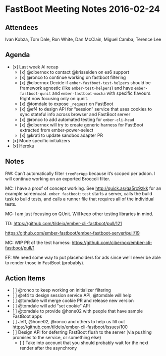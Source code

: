 FastBoot Meeting Notes 2016-02-24
=================================

Attendees
---------

Ivan Kobza, Tom Dale, Ron White, Dan McClain, Miguel Camba, Terence Lee

Agenda
------

-   \[x\] Last week AI recap
    -   \[x\] <span class="citation" data-cites="cibernox">@cibernox</span> to contact <span class="citation" data-cites="krisselden">@krisselden</span> on es6 support
    -   \[x\] <span class="citation" data-cites="ronco">@ronco</span> to continue working on fastboot filtering
    -   \[x\] <span class="citation" data-cites="cibernox">@cibernox</span> Decide if `ember-fastboot-test-helpers` should be framework agnostic (like `ember-test-helpers`) and have `ember-fastboot-qunit` and `ember-fastboot-mocha` with specific flavours. Right now focusing only on qunit.
    -   \[x\] <span class="citation" data-cites="tomdale">@tomdale</span> to expose `_request` on FastBoot
    -   \[x\] <span class="citation" data-cites="ef4">@ef4</span> to design API for “session” service that uses cookies to sync stateful info across browser and FastBoot server
    -   \[x\] <span class="citation" data-cites="ronco">@ronco</span> to add automated testing for `ember-cli-head`
    -   \[x\] <span class="citation" data-cites="cibernox">@cibernox</span> will try to create generic harness for FastBoot extracted from ember-power-select
    -   \[x\] <span class="citation" data-cites="krati">@krati</span> to update sandbox adapter PR
-   \[x\] Mode specific initializers
-   \[x\] Heroku

Notes
-----

RW: Can’t automatically filter `treeForApp` because it’s scoped per addon. I will continue working on an exported Broccoli filter.

MC: I have a proof of concept working. See http://quick.as/qa5rc9zkk for an example screencast. `ember fastboot:test` starts a server, calls the build task to build tests, and calls a runner file that requires all of the individual tests.

MC: I am just focusing on QUnit. Will keep other testing libraries in mind.

TD: https://github.com/tildeio/ember-cli-fastboot/pull/121

https://github.com/ember-fastboot/ember-fastboot-server/pull/19

MC: WIP PR of the test harness: https://github.com/cibernox/ember-cli-fastboot/pull/1

EF: We need some way to put placeholders for ads since we’ll never be able to render those in FastBoot (probably).

Action Items
------------

-   \[ \] <span class="citation" data-cites="ronco">@ronco</span> to keep working on initializer filtering
-   \[ \] <span class="citation" data-cites="ef4">@ef4</span> to design session service API, <span class="citation" data-cites="tomdale">@tomdale</span> will help
-   \[ \] <span class="citation" data-cites="tomdale">@tomdale</span> will merge cookie PR and release new version
-   \[ \] <span class="citation" data-cites="tomdale">@tomdale</span> will add “set cookie” API
-   \[ \] <span class="citation" data-cites="tomdale">@tomdale</span> to provide <span class="citation" data-cites="hone02">@hone02</span> with people that have sample FastBoot apps
-   \[ \] Jeff, <span class="citation" data-cites="hone02">@hone02</span>, <span class="citation" data-cites="ronco">@ronco</span> and others to help us fill out https://github.com/tildeio/ember-cli-fastboot/issues/100
-   \[ \] Design API for deferring FastBoot flush to the server (via pushing promises to the service, or something else)
    -   \[ \] Take into account that you should probably wait for the next render after the asynchrony
